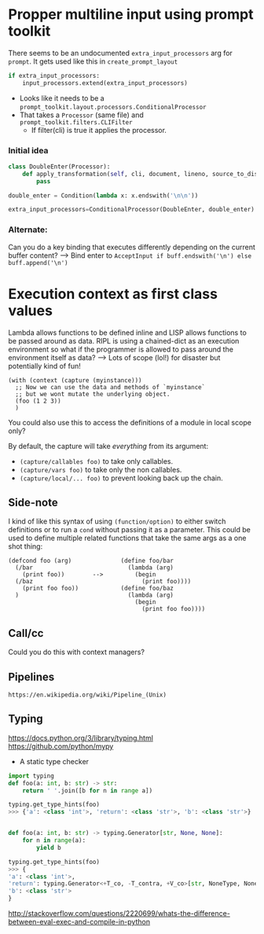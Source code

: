 # Propper multiline input using prompt toolkit
There seems to be an undocumented `extra_input_processors` arg for `prompt`.
It gets used like this in `create_prompt_layout`
```Python
if extra_input_processors:
    input_processors.extend(extra_input_processors)
```
- Looks like it needs to be a `prompt_toolkit.layout.processors.ConditionalProcessor`
- That takes a `Processor` (same file) and `prompt_toolkit.filters.CLIFilter`
  - If filter(cli) is true it applies the processor.

### Initial idea
```Python
class DoubleEnter(Processor):
    def apply_transformation(self, cli, document, lineno, source_to_display, tokens):
        pass

double_enter = Condition(lambda x: x.endswith('\n\n'))

extra_input_processors=ConditionalProcessor(DoubleEnter, double_enter)
```

### Alternate:
Can you do a key binding that executes differently depending on the current buffer
content?
--> Bind enter to `AcceptInput if buff.endswith('\n') else buff.append('\n')`

# Execution context as first class values
Lambda allows functions to be defined inline and LISP allows functions to be passed
around as data. RIPL is using a chained-dict as an execution environment so what if
the programmer is allowed to pass around the environment itself as data?
--> Lots of scope (lol!) for disaster but potentially kind of fun!

```Lisp
(with (context (capture (myinstance)))
  ;; Now we can use the data and methods of `myinstance`
  ;; but we wont mutate the underlying object.
  (foo (1 2 3))
  )
```

You could also use this to access the definitions of a module in local scope only?

By default, the capture will take _everything_ from its argument:
- `(capture/callables foo)` to take only callables.
- `(capture/vars foo)` to take only the non callables.
- `(capture/local/... foo)` to prevent looking back up the chain.

## Side-note
I kind of like this syntax of using `(function/option)` to either switch definitions
or to run a `cond` without passing it as a parameter.
  This could be used to define multiple related functions that take the same args
  as a one shot thing:
```Lisp
(defcond foo (arg)              (define foo/bar
  (/bar                           (lambda (arg)
    (print foo))        -->         (begin
  (/baz                               (print foo))))
    (print foo foo))            (define foo/baz
  )                               (lambda (arg)
                                    (begin
                                      (print foo foo))))
```


## Call/cc
Could you do this with context managers?


## Pipelines
`https://en.wikipedia.org/wiki/Pipeline_(Unix)`


## Typing
https://docs.python.org/3/library/typing.html
https://github.com/python/mypy
  - A static type checker

```Python
import typing
def foo(a: int, b: str) -> str:
    return ' '.join([b for n in range a])

typing.get_type_hints(foo)
>>> {'a': <class 'int'>, 'return': <class 'str'>, 'b': <class 'str'>}


def foo(a: int, b: str) -> typing.Generator[str, None, None]:
    for n in range(a):
        yield b

typing.get_type_hints(foo)
>>> {
'a': <class 'int'>,
'return': typing.Generator<+T_co, -T_contra, +V_co>[str, NoneType, NoneType],
'b': <class 'str'>
}
```

http://stackoverflow.com/questions/2220699/whats-the-difference-between-eval-exec-and-compile-in-python
